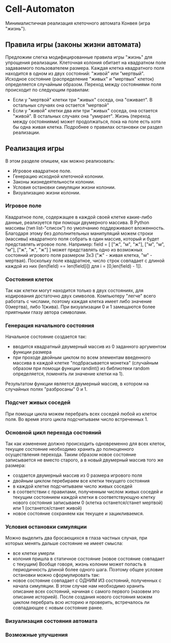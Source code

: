 # Cell-Automaton
Минималистичная реализация клеточного автомата Конвея (игра "жизнь").

## Правила игры (законы жизни автомата)
Предложим слегка модифицированные правила игры "жизнь" для упрощения реализации.
Клеточная колония обитает на квадратном поле задаваемого пользователем размера.
Каждая клетка квадратного поля находится в одном из двух состояний: "живой" или "мертвый".
Исходное состояние (распределение "живых" и "мертвых" клеток) определяется случайным образом.
Переход между состояниями поля происходит по следующим правилам:
- Если у "мертвой" клетки три "живых" соседа, она "оживает". В остальных случаях она остается "мертвой"
- Если у "живой" клетки два или три "живых" соседа, она остается "живой". В остальных случаях она "умирает".
Жизнь (переход между состояниями) может продолжаться, пока на поле есть хотя бы одна живая клетка. Подробнее о правилах остановки см раздел реализации.
## Реализация игры
В этом разделе опишем, как можно реализовать:
- Игровое квадратное поле.
- Генерацию исходной клеточной колонии.
- Законы жизнедеятельности колонии.
- Условия остановки симуляции жизни колонии.
- Визуализацию жизни колонии.
### Игровое поле
Квадратное поле, содержащее в каждой своей клетке какие-либо данные, реализуется при помощи двумерного массива. В Python массивы (тип list-"список") по умолчанию поддерживают вложенность. Благодаря этому без дополнительных манипуляций можем строки (массивы) квадратного поля собрать в один массив, который и будет представлять игровое поле.
Например:
field = [
    ["ж", "м", "ж"],
    ["м", "м", "м"],
    ["ж", "ж", "ж"]
]
может представлять одно из возможных состояний игрового поля размером 3х3 ("ж" - живая клетка, "м" - мертвая). Поскольку поле квадратное, число строк совпадает с длиной каждой из них (len(field) == len(field[i]) для i = [0,len(field) - 1]).
### Состояния клеток
Так как клетки могут находится только в двух состояниях, для кодирования достаточно двух символов. Компьютеру "легче" всего работать с числами, поэтому каждая клетка имеет либо значение 0(мертва), либо 1(жива). При визуализации 0 и 1 замещаются более приятными глазу автора символами.
### Генерация начального состояния
Начальное состояние создается так:
- вводится квадратный двумерный массив из 0 заданного аргументом функции размера
- при проходе двойным циклом по всем элементам введенного массива в каждой клетке "подбрасывается монетка" (случайным образом при помощи функции randint() из библиотеки random определяется, поменять ли значение клетки на 1).

Результатом функции является двумерный массив, в котором на случайных полях "разбросаны" 0 и 1.
### Подсчет живых соседей
При помощи цикла можем перебрать всех соседей любой из клеток поля. Во время этого цикла подсчитываем число встреченных 1.
### Основной цикл перехода состояний
Так как изменение должно происходить одновременно для всех клеток, текущее состояние необходимо хранить до полноценного осуществления перехода. Таким образом новое состояние записывается не вместо старого, а в новый двумерный массив того же размера:
- создается двумерный массив из 0 размера игрового поля
- двойным циклом перебираем все клетки текущего состояния
- в каждой клетке подсчитываем число живых соседей
- в соответствии с правилами, полученным числом живых соседей и текущим состоянием каждой клетки в соответствующую клетку нового состояния записываем 0 (клетка останется/станет мертвой) или 1 (останется/станет живой)
- новое состояние сохраняем как текущее и зацикливаемся.
### Условия остановки симуляции
Можно выделить два бросающихся в глаза частных случая, при которых менять дальше состояние не имеет смысла:
- все клетки умерли
- колония пришла в статичное состояние (новое состояние совпадает с текущим)
Вообще говоря, жизнь колонии может попасть в периодичность длиной более одного шага. Поэтому общее условие остановки можно сформулировать так:
- новое состояние совпадает с ОДНИМ ИЗ состояний, полученных с начала симуляции.
В этом случае нам необходимо хранить описание всех состояний, начиная с самого первого (назовем это описание историей). После создания нового состояния можем циклом перебрать всю историю и проверить, встречалось ли совпадающее с новым состояние ранее.
### Визуализация состояния автомата

### Возможные улучшения